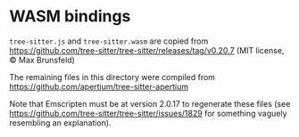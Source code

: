 # WASM bindings

`tree-sitter.js` and `tree-sitter.wasm` are copied from https://github.com/tree-sitter/tree-sitter/releases/tag/v0.20.7 (MIT license, © Max Brunsfeld)

The remaining files in this directory were compiled from https://github.com/apertium/tree-sitter-apertium

Note that Emscripten must be at version 2.0.17 to regenerate these files (see https://github.com/tree-sitter/tree-sitter/issues/1829 for something vaguely resembling an explanation).
